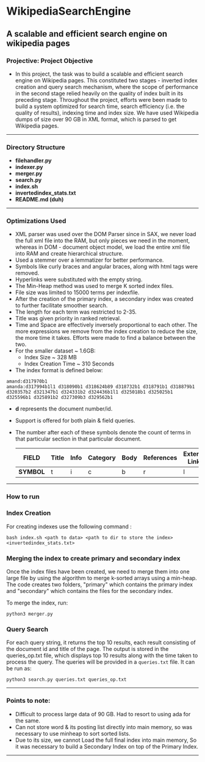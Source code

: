 # WikipediaSearchEngine
## A scalable and efficient search engine on wikipedia pages

### Projective: Project Objective
- In this project, the task was to build a scalable and efficient search engine on Wikipedia pages. This constituted two stages - inverted index creation and query search mechanism, where the scope of performance in the second stage relied heavily on the quality of index built in its preceding stage. Throughout the project, efforts were been made to build a system optimized for search time, search efficiency (i.e. the quality of results), indexing time and index size. We have used Wikipedia dumps of size over 90 GB in XML format, which is parsed to get Wikipedia pages.

---
### Directory Structure
- **filehandler.py**
- **indexer.py**
- **merger.py**
- **search.py**
- **index.sh**
- **invertedindex_stats.txt**
- **README.md (duh)**
---
### Optimizations Used
- XML parser was used over the DOM Parser since in SAX, we never load the full xml file into the RAM, but only pieces we need in the moment, whereas in DOM - document object model, we load the entire xml file into RAM and create hierarchical structure.
- Used a stemmer over a lemmatizer for better performance.
- Symbols like curly braces and angular braces, along with html tags were removed.
- Hyperlinks were substituted with the empty string.
- The Min-Heap method was used to merge K sorted index files.
- File size was limited to 15000 terms per indexfile.
- After the creation of the primary index, a secondary index was created to further facilitate smoother search.
- The length for each term was restricted to 2-35.
- Title was given priority in ranked retrieval.
- Time and Space are effectively inversely proportional to each other. The more expressions we remove from the index creation to reduce the size, the more time it takes. Efforts were made to find a balance between the two.
- For the smaller dataset ~ 1.6GB:
    - Index Size ~ 328 MB
    - Index Creation Time ~ 310 Seconds
- The index format is defined below:
```
amand:d317970b1
amanda:d317994b1l1 d318090b1 d318624b89 d318732b1 d318791b1 d318879b1 d320357b2 d321347b1 d324331b2 d324436b1l1 d325018b1 d325025b1 d325596b1 d325891b2 d327309b3 d329562b1
```
- **d** represents the document number/id.

- Support is offered for both plain & field queries.

- The number after each of these symbols denote the count of terms in that particular section in that particular document.

    | FIELD | Title | Info | Category | Body | References | External Links |
    | ------ | ------ |------ | ------ |------ | ------ |------ | 
    | **SYMBOL** | t | i | c | b | r | l |

---
### **How to run**
### Index Creation
For creating indexes use the following command : 
```
bash index.sh <path to data> <path to dir to store the index> <invertedindex_stats.txt>
```

### Merging the index to create primary and secondary index
Once the index files have been created, we need to merge them into one large file by using the algorithm to merge k-sorted arrays using a min-heap. The code creates two folders, "primary" which contains the primary index and "secondary" which contains the files for the secondary index.

To merge the index, run:
```
python3 merger.py
```

### Query Search
For each query string, it returns the top 10 results, each result consisting of the document id and title of the page. 
The output is stored in the queries_op.txt file, which displays top 10 results along with the time taken to process the query.
The queries will be provided in a `queries.txt` file. It can be run as: 

```
python3 search.py queries.txt queries_op.txt
```


---
### Points to note:
- Difficult to process large data of 90 GB. Had to resort to using ada for the same.
- Can not store word & its posting list directly into main memory, so was necessary to use minheap to sort sorted lists.
- Due to its size, we cannot Load the full final index into main memory, So it was necessary to build a Secondary Index on top of the Primary Index.
---
